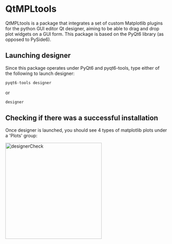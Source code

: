 # QtMPLtools
QtMPLtools is a package that integrates a set of custom Matplotlib plugins for the python GUI editor Qt designer, aiming to be able to drag and drop plot widgets on a GUI form. This package is based on the PyQt6 library (as opposed to PySide6).

## Launching designer

Since this package operates under PyQt6 and pyqt6-tools, type either of the following to launch designer:
```python
pyqt6-tools designer
```
or
```python
designer
```

## Checking if there was a successful installation
Once designer is launched, you should see 4 types of matplotlib plots under a 'Plots' group:

<img width="300" alt="designerCheck" src="https://github.com/dresis/QtMPLtools/assets/147135495/1ce2d538-eb37-4dd9-84a0-ed763922cf89">
